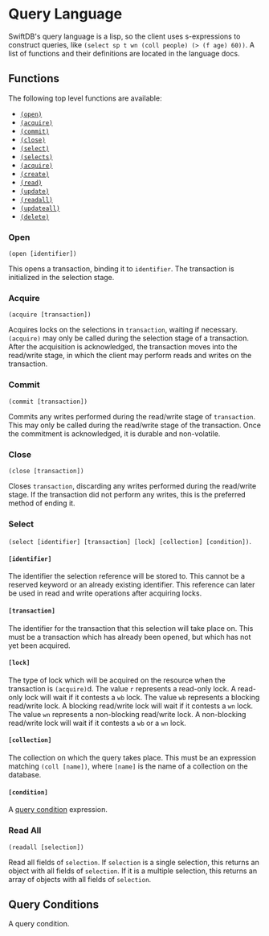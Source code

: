 # Query Language

SwiftDB's query language is a lisp, so the client uses s-expressions to
construct queries, like `(select sp t wn (coll people) (> (f age) 60))`. A list
of functions and their definitions are located in the language docs.

## Functions

The following top level functions are available:

-   [`(open)`](#open)
-   [`(acquire)`](#acquire)
-   [`(commit)`](#commit)
-   [`(close)`](#close)
-   [`(select)`](#select)
-   [`(selects)`](#select)
-   [`(acquire)`](#acquire)
-   [`(create)`](#create)
-   [`(read)`](#read)
-   [`(update)`](#update)
-   [`(readall)`](#readall)
-   [`(updateall)`](#updateall)
-   [`(delete)`](#delete)

### Open

`(open [identifier])`

This opens a transaction, binding it to `identifier`. The transaction is
initialized in the selection stage.

### Acquire

`(acquire [transaction])`

Acquires locks on the selections in `transaction`, waiting if necessary.
`(acquire)` may only be called during the selection stage of a transaction.
After the acquisition is acknowledged, the transaction moves into the read/write
stage, in which the client may perform reads and writes on the transaction.

### Commit

`(commit [transaction])`

Commits any writes performed during the read/write stage of `transaction`. This
may only be called during the read/write stage of the transaction. Once the
commitment is acknowledged, it is durable and non-volatile.

### Close

`(close [transaction])`

Closes `transaction`, discarding any writes performed during the read/write
stage. If the transaction did not perform any writes, this is the preferred
method of ending it.

### Select

`(select [identifier] [transaction] [lock] [collection] [condition])`.

#### `[identifier]`

The identifier the selection reference will be stored to. This cannot be a
reserved keyword or an already existing identifier. This reference can later be
used in read and write operations after acquiring locks.

#### `[transaction]`

The identifier for the transaction that this selection will take place on. This
must be a transaction which has already been opened, but which has not yet been
acquired.

#### `[lock]`

The type of lock which will be acquired on the resource when the transaction is
`(acquire)`d. The value `r` represents a read-only lock. A read-only lock will
wait if it contests a `wb` lock. The value `wb` represents a blocking read/write
lock. A blocking read/write lock will wait if it contests a `wn` lock. The value
`wn` represents a non-blocking read/write lock. A non-blocking read/write lock
will wait if it contests a `wb` or a `wn` lock.

#### `[collection]`

The collection on which the query takes place. This must be an expression
matching `(coll [name])`, where `[name]` is the name of a collection on the
database.

#### `[condition]`

A [query condition](#query-conditions) expression.

### Read All

`(readall [selection])`

Read all fields of `selection`. If `selection` is a single selection, this
returns an object with all fields of `selection`. If it is a multiple selection,
this returns an array of objects with all fields of `selection`.

## Query Conditions

A query condition.
